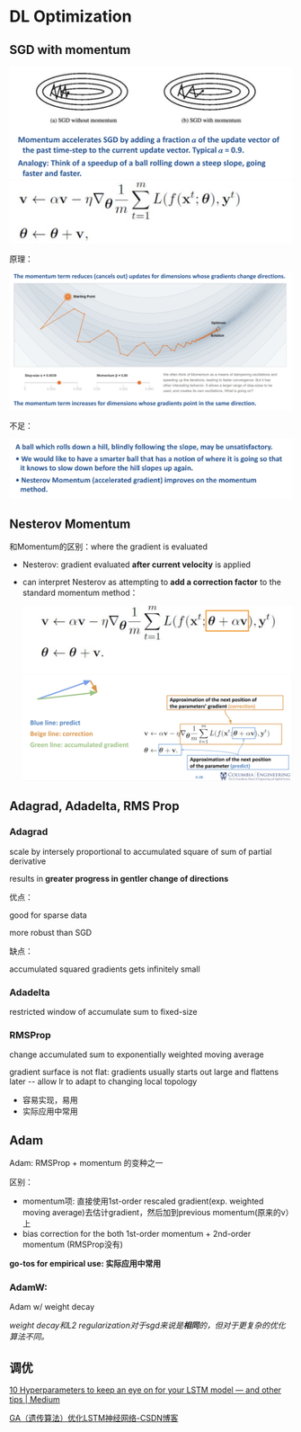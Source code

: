# DL Optimization

## SGD with momentum

<img src="opt.assets/Screen Shot 2022-10-01 at 10.01.04 PM.png" alt="Screen Shot 2022-10-01 at 10.01.04 PM" style="zoom:50%;" /><img src="opt.assets/Screen Shot 2022-10-01 at 10.00.27 PM.png" alt="Screen Shot 2022-10-01 at 10.00.27 PM" style="zoom:50%;" />

原理：

<img src="opt.assets/Screen Shot 2022-10-01 at 9.54.58 PM.png" alt="Screen Shot 2022-10-01 at 9.54.58 PM" style="zoom:50%;" />



不足：

<img src="opt.assets/Screen Shot 2022-10-01 at 10.00.10 PM.png" alt="Screen Shot 2022-10-01 at 10.00.10 PM" style="zoom:50%;" />

## Nesterov Momentum

和Momentum的区别：where the gradient is evaluated

- Nesterov: gradient evaluated **after current velocity** is applied

- can interpret Nesterov as attempting to **add a correction factor** to the standard momentum method：

  <img src="opt.assets/Screen Shot 2022-10-01 at 9.57.49 PM.png" alt="Screen Shot 2022-10-01 at 9.57.49 PM" style="zoom:50%;" />

  <img src="opt.assets/Screen Shot 2022-10-01 at 10.01.59 PM.png" alt="Screen Shot 2022-10-01 at 10.01.59 PM" style="zoom:50%;" />

  

## Adagrad, Adadelta, RMS Prop

### Adagrad

scale by intersely proportional to accumulated square of sum of partial derivative 

results in **greater progress in gentler change of directions**

优点：

good for sparse data

more robust than SGD

缺点：

accumulated squared gradients gets infinitely small

### **Adadelta** 

restricted window of accumulate sum to fixed-size

### **RMSProp** 

change accumulated sum to exponentially weighted moving average

gradient surface is not flat: gradients usually starts out large and flattens later -- allow lr to adapt to changing local topology 

- 容易实现，易用
- 实际应用中常用

## Adam

Adam: RMSProp + momentum 的变种之一

区别：

- momentum项: 直接使用1st-order rescaled gradient(exp. weighted moving average)去估计gradient，然后加到previous momentum(原来的v）上
- bias correction for the both 1st-order momentum + 2nd-order momentum (RMSProp没有)

**go-tos for empirical use: 实际应用中常用**

### AdamW: 

Adam w/ weight decay 

*weight decay和L2 regularization对于sgd来说是**相同**的，但对于更复杂的优化算法不同。*

## 调优

[10 Hyperparameters to keep an eye on for your LSTM model — and other tips | Medium](https://medium.com/geekculture/10-hyperparameters-to-keep-an-eye-on-for-your-lstm-model-and-other-tips-f0ff5b63fcd4) 

 [GA（遗传算法）优化LSTM神经网络-CSDN博客](https://blog.csdn.net/Vertira/article/details/122403571) 